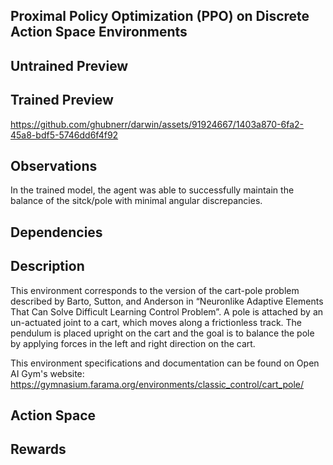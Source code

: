 Proximal Policy Optimization (PPO) on Discrete Action Space Environments
-

Untrained Preview
-

Trained Preview
-
https://github.com/ghubnerr/darwin/assets/91924667/1403a870-6fa2-45a8-bdf5-5746dd6f4f92

Observations
-
In the trained model, the agent was able to successfully maintain the balance of the sitck/pole with minimal angular discrepancies. 

Dependencies
-

Description
-
This environment corresponds to the version of the cart-pole problem described by Barto, Sutton, and Anderson in “Neuronlike Adaptive Elements That Can Solve Difficult Learning Control Problem”. A pole is attached by an un-actuated joint to a cart, which moves along a frictionless track. The pendulum is placed upright on the cart and the goal is to balance the pole by applying forces in the left and right direction on the cart.

This environment specifications and documentation can be found on Open AI Gym's website: 
https://gymnasium.farama.org/environments/classic_control/cart_pole/

Action Space
-

Rewards
-

